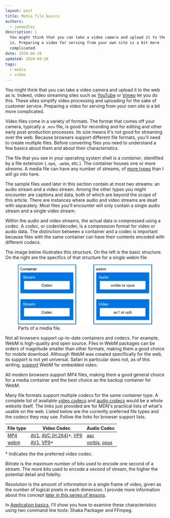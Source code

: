 ```yaml
---
layout: post
title: Media file basics
authors:
  - joemedley
description: |
  You might think that you can take a video camera and upload it to the web as
  is. Preparing a video for serving from your own site is a bit more
  complicated.
date: 2020-06-19
updated: 2020-08-20
tags:
  - media
  - video
---
```


You might think that you can take a video camera and upload it to the web as is.
Indeed, video streaming sites such as [YouTube](https://www.youtube.com/) or
[Vimeo](https://vimeo.com/) let you do this. These sites simplify video
processing and uploading for the sake of customer service. Preparing a video for
serving from your own site is a bit more complicated.

Video files come in a variety of formats. The format that comes off your camera,
typically a `.mov` file, is good for recording and for editing and other early
post-production processes. Its size means it's not good for streaming over the
web. Because browsers support different file formats, you'll need to create
multiple files. Before converting files you need to understand a few basics
about them and about their characteristics.

The file that you see in your operating system shell is a _container_,
identified by a file extension (`.mp4`, `.webm`, etc.). The container houses one or
more _streams_. A media file can have any number of streams, of [more
types](https://developer.mozilla.org/en-US/docs/Web/Media/Formats) than I will
go into here.

The sample files used later in this section contain at most two streams: an
audio stream and a video stream. Among the other types you might encounter are
captions and data, both of which are beyond the scope of this article. There are
instances where audio and video streams are dealt with separately. Most files
you'll encounter will only contain a single audio stream and a single video
stream.

Within the audio and video streams, the actual data is compressed using a codec.
A _codec_, or coder/decoder, is a compression format for video or audio data. The
distinction between a container and a codec is important because files with the
same container can have their contents encoded with different codecs.

The image below illustrates this structure. On the left is the basic structure.
On the right are the specifics of that structure for a single webm file.

<figure class="w-figure  w-figure--inline-right">
  <img src="./media-container-onion.png" alt="Comparing media file structure with a hypothetical media file.">
  <figcaption class="w-figcaption">Parts of a media file.</figcaption>
</figure>

Not all browsers support up-to-date containers and codecs. For example, WebM is
high-quality and open source. Files in WebM packages can be orders of magnitude
smaller than other formats, making them a good choice for mobile download.
Although WebM was created specifically for the web, its support is not yet
universal. Safari in particular does not, as of this writing,
[support](https://caniuse.com/#feat=webm) WebM for embedded video.

All modern browsers support MP4 files, making them a good general choice for a
media container and the best choice as the backup container for WebM.

Many file formats support multiple codecs for the same container type. A
complete list of available [video
codecs](https://developer.mozilla.org/en-US/docs/Web/Media/Formats/Video_codecs)
and [audio
codecs](ttps://developer.mozilla.org/en-US/docs/Web/Media/Formats/Audio_codecs)
would be a whole website itself. The links just provided are for MDN's practical
lists of what's usable on the web. Listed below are the currently preferred file
types and the codecs they may use. Follow the links for browser support lists.

| File type | Video Codec | Audio Codec |
| ---- | ----- | ---- |
| [MP4](https://caniuse.com/#search=mp4)  | [AV1](https://developer.mozilla.org/en-US/docs/Web/Media/Formats/Video_codecs#AV1), [AVC (H.264)](https://developer.mozilla.org/en-US/docs/Web/Media/Formats/Video_codecs#AVC_H.264)*, [VP9](https://developer.mozilla.org/en-US/docs/Web/Media/Formats/Video_codecs#VP9) | [aac](https://developer.mozilla.org/en-US/docs/Web/Media/Formats/Audio_codecs#AAC) |
| [webm](https://caniuse.com/#feat=webm) | [AV1](https://developer.mozilla.org/en-US/docs/Web/Media/Formats/Video_codecs#AV1), [VP9](https://developer.mozilla.org/en-US/docs/Web/Media/Formats/Video_codecs#VP9)* | [vorbis](https://developer.mozilla.org/en-US/docs/Web/Media/Formats/Audio_codecs#Vorbis), [opus](https://developer.mozilla.org/en-US/docs/Web/Media/Formats/Audio_codecs#Opus) |
&#42; Indicates the the preferred video codec.

_Bitrate_ is the maximum number of bits used to encode one second of a stream.
The more bits used to encode a second of stream, the higher the potential
detail and fidelity.

_Resolution_ is the amount of information in a single frame of video, given as
the number of logical pixels in each dimension. I provide more information about this concept [later in this series of lessons](../resolution).

In [Application basics](../application-basics/), I'll show you how to examine
these characteristics using two command line tools: Shaka Packager and FFmpeg.
